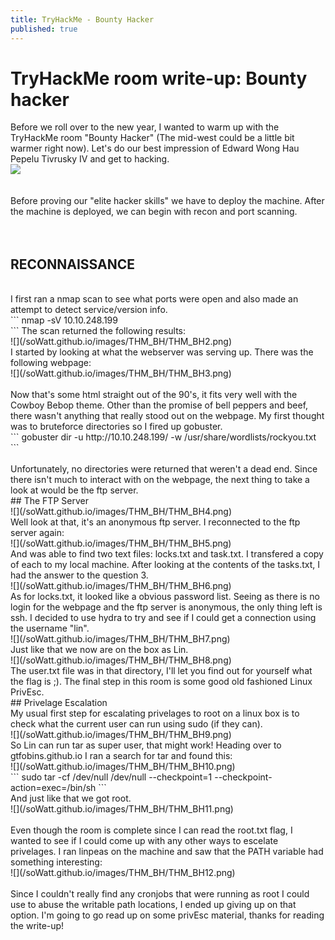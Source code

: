 ```yaml
---
title: TryHackMe - Bounty Hacker
published: true
---
```


# [](#header-1)TryHackMe room write-up: Bounty hacker

Before we roll over to the new year, I wanted to warm up with the TryHackMe room "Bounty Hacker" (The mid-west could be a little bit warmer right now). Let's do our best impression of Edward Wong Hau Pepelu Tivrusky IV and get to hacking.
<br/>
![](/soWatt.github.io/images/THM_BH/THM_BH1.png)
<br/>
<br/>
<br/>
Before proving our "elite hacker skills" we have to deploy the machine. After the machine is deployed, we can begin with recon and port scanning.
<br/>
<br/>
<br/>
## RECONNAISSANCE
<br/>
I first ran a nmap scan to see what ports were open and also made an attempt to detect service/version info.
<br/>
```
nmap -sV 10.10.248.199
<br/>
```
The scan returned the following results:
<br/>
![](/soWatt.github.io/images/THM_BH/THM_BH2.png)
<br/>
I started by looking at what the webserver was serving up. There was the following webpage:
<br/>
![](/soWatt.github.io/images/THM_BH/THM_BH3.png)
<br/>
<br/>
Now that's some html straight out of the 90's, it fits very well with the Cowboy Bebop theme. Other than the promise of bell peppers and beef, there wasn't anything that really stood out on the webpage. My first thought was to bruteforce directories so I fired up gobuster.
<br/>
```
gobuster dir -u http://10.10.248.199/ -w /usr/share/wordlists/rockyou.txt
```
<br/>
<br/>
Unfortunately, no directories were returned that weren't a dead end. Since there isn't much to interact with on the webpage, the next thing to take a look at would be the ftp server.

<br/>
## The FTP Server
<br/>
![](/soWatt.github.io/images/THM_BH/THM_BH4.png)
<br/>
Well look at that, it's an anonymous ftp server. I reconnected to the ftp server again:
<br/>
![](/soWatt.github.io/images/THM_BH/THM_BH5.png)
<br/>
And was able to find two text files: locks.txt and task.txt. I transfered a copy of each to my local machine. After looking at the contents of the tasks.txt, I had the answer to the question 3.
<br/>
![](/soWatt.github.io/images/THM_BH/THM_BH6.png)
<br/>
As for locks.txt, it looked like a obvious password list. Seeing as there is no login for the webpage and the ftp server is anonymous, the only thing left is ssh. I decided to use hydra to try and see if I could get a connection using the username "lin".
<br/>
![](/soWatt.github.io/images/THM_BH/THM_BH7.png)
<br/>
Just like that we now are on the box as Lin.
<br/>
![](/soWatt.github.io/images/THM_BH/THM_BH8.png)
<br/>
The user.txt file was in that directory, I'll let you find out for yourself what the flag is ;). The final step in this room is some good old fashioned Linux PrivEsc.
<br/>
## Privelage Escalation
<br/>
My usual first step for escalating privelages to root on a linux box is to check what the current user can run using sudo (if they can).
<br/>
![](/soWatt.github.io/images/THM_BH/THM_BH9.png)
<br/>
So Lin can run tar as super user, that might work! Heading over to gtfobins.github.io I ran a search for tar and found this:
<br/>
![](/soWatt.github.io/images/THM_BH/THM_BH10.png)
<br/>
```
sudo tar -cf /dev/null /dev/null --checkpoint=1 --checkpoint-action=exec=/bin/sh
```
<br/>
And just like that we got root.
<br/>
![](/soWatt.github.io/images/THM_BH/THM_BH11.png)
<br/>
<br/>
Even though the room is complete since I can read the root.txt flag, I wanted to see if I could come up with any other ways to escelate privelages. I ran linpeas on the machine and saw that the PATH variable had something interesting:
<br/>
![](/soWatt.github.io/images/THM_BH/THM_BH12.png)
<br/>
<br/>
Since I couldn't really find any cronjobs that were running as root I could use to abuse the writable path locations, I ended up giving up on that option. I'm going to go read up on some privEsc material, thanks for reading the write-up!


